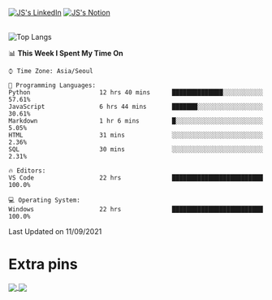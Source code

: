 
[![JS's LinkedIn](https://img.shields.io/badge/LinkedIn-blue?style=for-the-badge&logo=linkedin)](https://www.linkedin.com/in/jaeseung-lee-5a2a32139/) 
[![JS's Notion](https://img.shields.io/badge/Notion-black?style=for-the-badge&logo=notion)](https://bit.ly/ljswiki1) <br><br>
<!-- ![JS's GitHub stats](https://github-readme-stats-lemon-five.vercel.app/api?username=tkxkd0159&hide=contribs,prs,stars,issues&show_icons=true&theme=react&include_all_commits=true)   -->
![Top Langs](https://github-readme-stats-lemon-five.vercel.app/api/top-langs/?username=tkxkd0159&layout=compact&hide=jupyter%20notebook,scss,html,css&langs_count=10)  


<!--START_SECTION:waka-->
📊 **This Week I Spent My Time On** 

```text
⌚︎ Time Zone: Asia/Seoul

💬 Programming Languages: 
Python                   12 hrs 40 mins      ██████████████░░░░░░░░░░░   57.61% 
JavaScript               6 hrs 44 mins       ███████░░░░░░░░░░░░░░░░░░   30.61% 
Markdown                 1 hr 6 mins         █░░░░░░░░░░░░░░░░░░░░░░░░   5.05% 
HTML                     31 mins             ░░░░░░░░░░░░░░░░░░░░░░░░░   2.36% 
SQL                      30 mins             ░░░░░░░░░░░░░░░░░░░░░░░░░   2.31%

🔥 Editors: 
VS Code                  22 hrs              █████████████████████████   100.0%

💻 Operating System: 
Windows                  22 hrs              █████████████████████████   100.0%

```


 Last Updated on 11/09/2021
<!--END_SECTION:waka-->

# Extra pins
<a href="https://github.com/tkxkd0159/go-chain">
  <img align="center" src="https://github-readme-stats-lemon-five.vercel.app/api/pin/?username=tkxkd0159&repo=go-chain&theme=react" />
</a>
<a href="https://github.com/tkxkd0159/dsalgo">
  <img align="center" src="https://github-readme-stats-lemon-five.vercel.app/api/pin/?username=tkxkd0159&repo=dsalgo&theme=react" />
</a>

<!---
- 🔭 I’m currently working on ...
- 🌱 I’m currently learning blockchain and distributed network
- 👯 I’m looking to collaborate on ...
- 🤔 I’m looking for help with ...
- 💬 Ask me about ...
- 📫 How to reach me: ...
- 😄 Pronouns: ...
- ⚡ Fun fact: ...
-->
